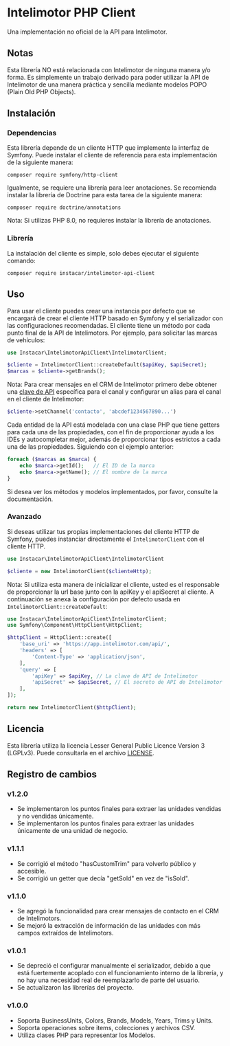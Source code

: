 # Intelimotor PHP Client
Una implementación no oficial de la API para Intelimotor.

## Notas
Esta librería NO está relacionada con Intelimotor de ninguna manera y/o forma. Es simplemente un trabajo derivado para
poder utilizar la API de Intelimotor de una manera práctica y sencilla mediante modelos POPO (Plain Old PHP Objects).

## Instalación
### Dependencias
Esta librería depende de un cliente HTTP que implemente la interfaz de Symfony. Puede instalar el cliente de referencia
para esta implementación de la siguiente manera:

    composer require symfony/http-client

Igualmente, se requiere una librería para leer anotaciones. Se recomienda instalar la librería de Doctrine para esta
tarea de la siguiente manera:

    composer require doctrine/annotations

Nota: Si utilizas PHP 8.0, no requieres instalar la librería de anotaciones.
### Librería
La instalación del cliente es simple, solo debes ejecutar el siguiente comando:

    composer require instacar/intelimotor-api-client

## Uso
Para usar el cliente puedes crear una instancia por defecto que se encargará de crear el cliente HTTP basado en Symfony
y el serializador con las configuraciones recomendadas. El cliente tiene un método por cada punto final de la API de 
Intelimotors. Por ejemplo, para solicitar las marcas de vehículos:

~~~php
use Instacar\IntelimotorApiClient\IntelimotorClient;

$cliente = IntelimotorClient::createDefault($apiKey, $apiSecret);
$marcas = $cliente->getBrands();
~~~

Nota: Para crear mensajes en el CRM de Intelimotor primero debe obtener una [clave de API](https://app.intelimotor.com/settings) específica para el canal y
configurar un alias para el canal en el cliente de Intelimotor:

~~~php
$cliente->setChannel('contacto', 'abcdef1234567890...')
~~~

Cada entidad de la API está modelada con una clase PHP que tiene getters para cada una de las propiedades, con el fin de
proporcionar ayuda a los IDEs y autocompletar mejor, además de proporcionar tipos estrictos a cada una de las 
propiedades. Siguiendo con el ejemplo anterior:

~~~php
foreach ($marcas as $marca) {
    echo $marca->getId();   // El ID de la marca
    echo $marca->getName(); // El nombre de la marca
}
~~~

Si desea ver los métodos y modelos implementados, por favor, consulte la documentación.
### Avanzado
Si deseas utilizar tus propias implementaciones del cliente HTTP de Symfony, puedes instanciar directamente el 
``IntelimotorClient`` con el cliente HTTP.

~~~php
use Instacar\IntelimotorApiClient\IntelimotorClient

$cliente = new IntelimotorClient($clienteHttp);
~~~

Nota: Si utiliza esta manera de inicializar el cliente, usted es el responsable de proporcionar la url base junto con la
apiKey y el apiSecret al cliente. A continuación se anexa la configuración por defecto usada en 
``IntelimotorClient::createDefault``:

~~~php
use Instacar\IntelimotorApiClient\IntelimotorClient;
use Symfony\Component\HttpClient\HttpClient;

$httpClient = HttpClient::create([
    'base_uri' => 'https://app.intelimotor.com/api/',
    'headers' => [
        'Content-Type' => 'application/json',
    ],
    'query' => [
        'apiKey' => $apiKey, // La clave de API de Intelimotor
        'apiSecret' => $apiSecret, // El secreto de API de Intelimotor
    ],
]);

return new IntelimotorClient($httpClient);
~~~

## Licencia
Esta librería utiliza la licencia Lesser General Public Licence Version 3 (LGPLv3). Puede consultarla en el archivo
[LICENSE](LICENSE).

## Registro de cambios
### v1.2.0
- Se implementaron los puntos finales para extraer las unidades vendidas y no vendidas únicamente.
- Se implementaron los puntos finales para extraer las unidades únicamente de una unidad de negocio.

### v1.1.1
- Se corrigió el método "hasCustomTrim" para volverlo público y accesible.
- Se corrigió un getter que decía "getSold" en vez de "isSold".

### v1.1.0
- Se agregó la funcionalidad para crear mensajes de contacto en el CRM de Intelimotors.
- Se mejoró la extracción de información de las unidades con más campos extraídos de Intelimotors.


### v1.0.1
- Se depreció el configurar manualmente el serializador, debido a que está fuertemente acoplado con el funcionamiento
interno de la librería, y no hay una necesidad real de reemplazarlo de parte del usuario.
- Se actualizaron las librerías del proyecto.

### v1.0.0
- Soporta BusinessUnits, Colors, Brands, Models, Years, Trims y Units.
- Soporta operaciones sobre items, colecciones y archivos CSV.
- Utiliza clases PHP para representar los Modelos.
